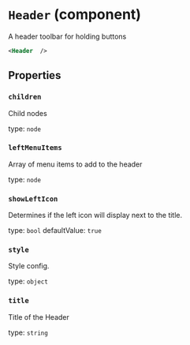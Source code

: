 `Header` (component)
====================

A header toolbar for holding buttons

```xml
<Header  />
```

Properties
----------

### `children`

Child nodes

type: `node`


### `leftMenuItems`

Array of menu items to add to the header

type: `node`



### `showLeftIcon`

Determines if the left icon will display next to the title.

type: `bool`
defaultValue: `true`


### `style`

Style config.

type: `object`


### `title`

Title of the Header

type: `string`

